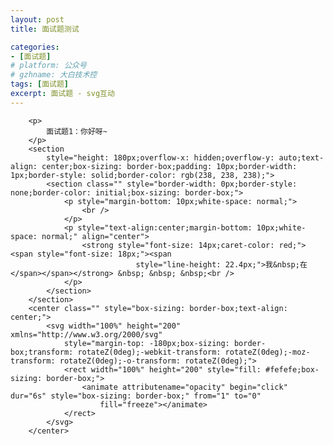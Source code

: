 ```yaml
---
layout: post
title: 面试题测试

categories: 
- [面试题]
# platform: 公众号
# gzhname: 大白技术控
tags: [面试题]
excerpt: 面试题 - svg互动
---
```

        <p>
            面试题1：你好呀~
        </p>
        <section
            style="height: 180px;overflow-x: hidden;overflow-y: auto;text-align: center;box-sizing: border-box;padding: 10px;border-width: 1px;border-style: solid;border-color: rgb(238, 238, 238);">
            <section class="" style="border-width: 0px;border-style: none;border-color: initial;box-sizing: border-box;">
                <p style="margin-bottom: 10px;white-space: normal;">
                    <br />
                </p>
                <p style="text-align:center;margin-bottom: 10px;white-space: normal;" align="center">
                    <strong style="font-size: 14px;caret-color: red;"><span style="font-size: 18px;"><span
                                style="line-height: 22.4px;">我&nbsp;在</span></span></strong> &nbsp; &nbsp; &nbsp;<br />
                </p>
            </section>
        </section>
        <center class="" style="box-sizing: border-box;text-align: center;">
            <svg width="100%" height="200" xmlns="http://www.w3.org/2000/svg"
                style="margin-top: -180px;box-sizing: border-box;transform: rotateZ(0deg);-webkit-transform: rotateZ(0deg);-moz-transform: rotateZ(0deg);-o-transform: rotateZ(0deg);">
                <rect width="100%" height="200" style="fill: #fefefe;box-sizing: border-box;">
                    <animate attributename="opacity" begin="click" dur="6s" style="box-sizing: border-box;" from="1" to="0"
                        fill="freeze"></animate>
                </rect>
            </svg>
        </center>